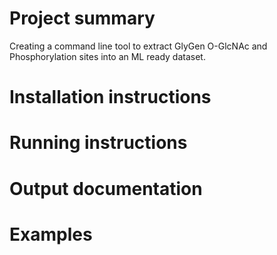# Project summary
Creating a command line tool to extract GlyGen O-GlcNAc and Phosphorylation sites into an ML ready dataset.

# Installation instructions

# Running instructions

# Output documentation

# Examples
